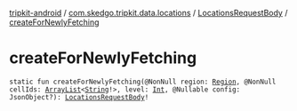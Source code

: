 [tripkit-android](../../index.md) / [com.skedgo.tripkit.data.locations](../index.md) / [LocationsRequestBody](index.md) / [createForNewlyFetching](./create-for-newly-fetching.md)

# createForNewlyFetching

`static fun createForNewlyFetching(@NonNull region: `[`Region`](../../com.skedgo.android.common.model/-region/index.md)`, @NonNull cellIds: `[`ArrayList`](https://docs.oracle.com/javase/7/docs/api/java/util/ArrayList.html)`<`[`String`](https://kotlinlang.org/api/latest/jvm/stdlib/kotlin/-string/index.html)`!>, level: `[`Int`](https://kotlinlang.org/api/latest/jvm/stdlib/kotlin/-int/index.html)`, @Nullable config: JsonObject?): `[`LocationsRequestBody`](index.md)`!`